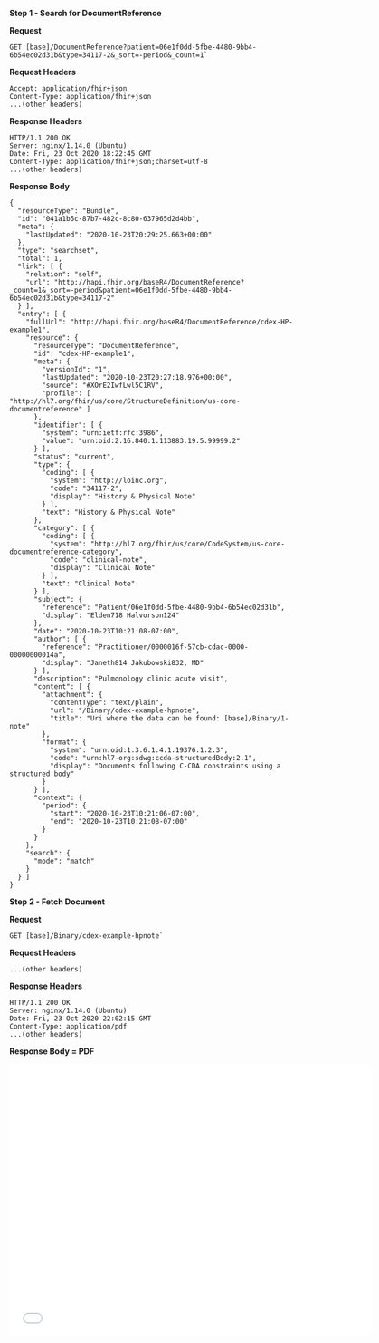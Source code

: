 
**Step 1 - Search for DocumentReference**

**Request**
~~~
GET [base]/DocumentReference?patient=06e1f0dd-5fbe-4480-9bb4-6b54ec02d31b&type=34117-2&_sort=-period&_count=1`
~~~

**Request Headers**

~~~
Accept: application/fhir+json
Content-Type: application/fhir+json
...(other headers)
~~~

**Response Headers**

~~~
HTTP/1.1 200 OK
Server: nginx/1.14.0 (Ubuntu)
Date: Fri, 23 Oct 2020 18:22:45 GMT
Content-Type: application/fhir+json;charset=utf-8
...(other headers)
~~~

**Response Body**

~~~
{
  "resourceType": "Bundle",
  "id": "041a1b5c-87b7-482c-8c80-637965d2d4bb",
  "meta": {
    "lastUpdated": "2020-10-23T20:29:25.663+00:00"
  },
  "type": "searchset",
  "total": 1,
  "link": [ {
    "relation": "self",
    "url": "http://hapi.fhir.org/baseR4/DocumentReference?_count=1&_sort=-period&patient=06e1f0dd-5fbe-4480-9bb4-6b54ec02d31b&type=34117-2"
  } ],
  "entry": [ {
    "fullUrl": "http://hapi.fhir.org/baseR4/DocumentReference/cdex-HP-example1",
    "resource": {
      "resourceType": "DocumentReference",
      "id": "cdex-HP-example1",
      "meta": {
        "versionId": "1",
        "lastUpdated": "2020-10-23T20:27:18.976+00:00",
        "source": "#XOrE2IwfLwl5C1RV",
        "profile": [ "http://hl7.org/fhir/us/core/StructureDefinition/us-core-documentreference" ]
      },
      "identifier": [ {
        "system": "urn:ietf:rfc:3986",
        "value": "urn:oid:2.16.840.1.113883.19.5.99999.2"
      } ],
      "status": "current",
      "type": {
        "coding": [ {
          "system": "http://loinc.org",
          "code": "34117-2",
          "display": "History & Physical Note"
        } ],
        "text": "History & Physical Note"
      },
      "category": [ {
        "coding": [ {
          "system": "http://hl7.org/fhir/us/core/CodeSystem/us-core-documentreference-category",
          "code": "clinical-note",
          "display": "Clinical Note"
        } ],
        "text": "Clinical Note"
      } ],
      "subject": {
        "reference": "Patient/06e1f0dd-5fbe-4480-9bb4-6b54ec02d31b",
        "display": "Elden718 Halvorson124"
      },
      "date": "2020-10-23T10:21:08-07:00",
      "author": [ {
        "reference": "Practitioner/0000016f-57cb-cdac-0000-00000000014a",
        "display": "Janeth814 Jakubowski832, MD"
      } ],
      "description": "Pulmonology clinic acute visit",
      "content": [ {
        "attachment": {
          "contentType": "text/plain",
          "url": "/Binary/cdex-example-hpnote",
          "title": "Uri where the data can be found: [base]/Binary/1-note"
        },
        "format": {
          "system": "urn:oid:1.3.6.1.4.1.19376.1.2.3",
          "code": "urn:hl7-org:sdwg:ccda-structuredBody:2.1",
          "display": "Documents following C-CDA constraints using a structured body"
        }
      } ],
      "context": {
        "period": {
          "start": "2020-10-23T10:21:06-07:00",
          "end": "2020-10-23T10:21:08-07:00"
        }
      }
    },
    "search": {
      "mode": "match"
    }
  } ]
}
~~~

**Step 2 - Fetch Document**

**Request**
~~~
GET [base]/Binary/cdex-example-hpnote`
~~~

**Request Headers**

~~~
...(other headers)
~~~

**Response Headers**

~~~
HTTP/1.1 200 OK
Server: nginx/1.14.0 (Ubuntu)
Date: Fri, 23 Oct 2020 22:02:15 GMT
Content-Type: application/pdf
...(other headers)
~~~

**Response Body = PDF**

<!--
<embed src="cdex-example-hpnote.pdf" type="application/pdf" frameborder = "1"/>
-->

<embed  type="application/pdf" frameborder="1" width="640" height="480" src="data:application/pdf;base64,{{site.data.cdex-task-example7.contained[0].entry[0].resource.content[0].attachment.data}}"/>
